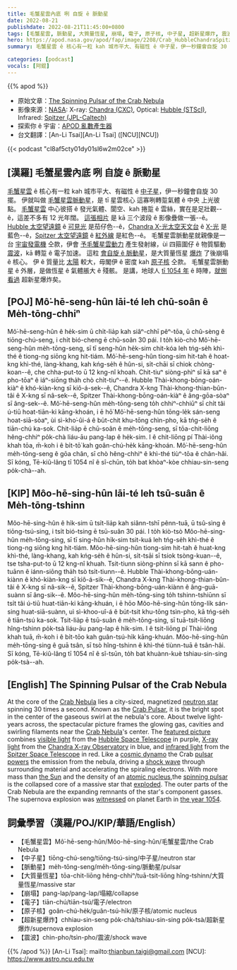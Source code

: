 ```yaml
---
title: 毛蟹星雲內底 咧 自旋 ê 脈動星
date: 2022-08-21
publishdate: 2022-08-21T11:45:00+0800
tags: [毛蟹星雲, 脈動星, 大質量恆星, 崩塌, 電子, 原子核, 中子星, 超新星爆炸, 震波]
hero: https://apod.nasa.gov/apod/fap/image/2208/Crab_HubbleChandraSpitzer_1080.jpg
summary: 毛蟹星雲 ê 核心有一粒 kah 城市平大、有磁性 ê 中子星，伊一秒鐘會自旋 30 擺。

categories: [podcast]
vocals: [阿錕]
---
```


{{% apod %}}

- 原始文章：[The Spinning Pulsar of the Crab Nebula](https://apod.nasa.gov/apod/ap220821.html)
- 影像來源：[NASA](https://www.nasa.gov/): X-ray: [Chandra (CXC)](https://chandra.harvard.edu/), Optical: [Hubble (STScI)](https://www.stsci.edu/hst), Infrared: [Spitzer (JPL-Caltech)](https://www.spitzer.caltech.edu/)
- 探索你 ê 宇宙：[APOD 亂數產生器](http://apod.nasa.gov/apod/random_apod.html)
- 台文翻譯：[An-Li Tsai][An-Li Tsai] ([NCU][NCU])

{{< podcast "cl8af5cty01dy01sl6w2m02ce" >}}

## [漢羅] 毛蟹星雲內底 咧 自旋 ê 脈動星
[毛蟹星雲][Crab Nebula] ê 核心有一粒 kah 城市平大、有磁性 ê [中子星][neutron star]，伊一秒鐘會自旋 30 擺。
伊就叫做 [毛蟹星雲脈動星][Crab Pulsar]，是 tī 星雲核心 這寡咧轉踅氣體 ê 中央 上光彼點。
[毛蟹星雲][Crab Nebula t] 中心彼搭 ê 發光氣體、閬空、kah 捲踅 ê 雲絲，實在是足壯觀--ê，這差不多有 12 光年闊。
[這張相片][featured picture] 是 kā 三个波段 ê 影像疊做一張--ê。
[Hubble 太空望遠鏡][Hubble Space Telescope] ê [可見光][visible light] 是茄仔色--ê，[Chandra X-光太空天文台][Chandra X-ray Observatory] ê [X-光][X-ray light] 是藍色--ê，[Spitzer 太空望遠鏡][Spitzer Space Telescope] ê [紅外線][infrared light] 是紅色--ê。
毛蟹星雲脈動星就親像是一台 [宇宙發電機][cosmic dynamo] 仝款，伊會 [予毛蟹星雲動力][pulsar powers] 產生發射線，ùi 四箍圍仔 ê 物質驅動 [震波][shock wave t]，kā 轉踅 ê 電子加速。
這粒 [會自旋 ê 脈動星][spinning pulsar]，是大質量恆星 [爆炸][exploded] 了後崩塌 ê 核心。
伊 ê 質量比 [太陽][the Sun] 較大，毋閣伊 ê 密度 kah [原子核][atomic nucleus] 仝款。
毛蟹星雲脈動星 ê 外層，是做恆星 ê 氣體脹大 ê 殘骸。
是講，地球人 [tī 1054 年][the year 1054] ê 時陣，[就捌看過][witnessed] 超新星爆炸矣。

## [POJ] Mô͘-hē-seng-hûn lāi-té leh chū-soân ê Me̍h-tōng-chhiⁿ
Mô͘-hē-seng-hûn ê he̍k-sim ū chi̍t-lia̍p kah siâⁿ-chhī pêⁿ-tōa, ū chû-sèng ê tiōng-chú-seng, i chi̍t bió-cheng ē chū-soân 30 pái.
I to̍h kiò-chò Mô͘-hē-seng-hûn me̍h-tōng-seng, sī tī seng-hûn he̍k-sim chit-kóa leh tńg-se̍h khì-thé ê tiong-ng siōng kng hit-tiám.
Mô͘-hē-seng-hûn tiong-sim hit-tah ê hoat-kng khì-thé, làng-khang, kah kńg-se̍h ê hûn-si, si̍t-chāi sī chiok chòng-koan--ê, che chha-put-to ū 12 kng-nî khoah.
Chit-tiuⁿ siòng-phìⁿ sī kā saⁿ ê pho-tōaⁿ ê iáⁿ-siōng tha̍h chò chi̍t-tiuⁿ--ê.
Hubble Thài-khong-bōng-oán-kiàⁿ ê khó-kiàn-kng sī kiô-á-sek--ê, Chandra X-kng Thài-khong-thian-bûn-tâi ê X-kng sī nâ-sek--ê, Spitzer Thài-khong-bōng-oán-kiàⁿ ê âng-gōa-sòaⁿ sī âng-sek--ê.
Mô͘-hē-seng-hûn me̍h-tōng-seng to̍h chhiⁿ-chhiūⁿ sī chi̍t tâi ú-tiū hoat-tiān-ki kāng-khoán, i ē hō͘ Mô͘-hē-seng-hûn tōng-le̍k sán-seng hoat-siā-sòaⁿ, ùi sì-kho͘-ûi-á ê bu̍t-chit khu-tōng chìn-pho, kā tńg-se̍h ê tiān-chú ka-sok.
Chit-lia̍p ē chū-soân ê me̍h-tōng-seng, sī tōa-chit-liōng hêng-chhiⁿ po̍k-chà liáu-āu pang-lap ê he̍k-sim.
I ê chit-liōng pí Thài-iông khah tōa, m̄-koh i ê bi̍t-tō͘ kah goân-chú-he̍k kāng-khoán.
Mô͘-hē-seng-hûn me̍h-tōng-seng ê gōa chân, sī chò hêng-chhiⁿ ê khì-thé tiùⁿ-tōa ê chân-hâi.
Sī kóng, Tē-kiû-lâng tī 1054 nî ê sî-chūn, to̍h bat khòaⁿ-kòe chhiau-sin-seng po̍k-chà--ah.

## [KIP] Môo-hē-sing-hûn lāi-té leh tsū-suân ê Me̍h-tōng-tshinn
Môo-hē-sing-hûn ê hi̍k-sim ū tsi̍t-lia̍p kah siânn-tshī pênn-tuā, ū tsû-sìng ê tiōng-tsú-sing, i tsi̍t bió-tsing ē tsū-suân 30 pái.
I to̍h kiò-tsò Môo-hē-sing-hûn me̍h-tōng-sing, sī tī sing-hûn hi̍k-sim tsit-kuá leh tńg-se̍h khì-thé ê tiong-ng siōng kng hit-tiám.
Môo-hē-sing-hûn tiong-sim hit-tah ê huat-kng khì-thé, làng-khang, kah kńg-se̍h ê hûn-si, si̍t-tsāi sī tsiok tsòng-kuan--ê, tse tsha-put-to ū 12 kng-nî khuah.
Tsit-tiunn siòng-phìnn sī kā sann ê pho-tuānn ê iánn-siōng tha̍h tsò tsi̍t-tiunn--ê.
Hubble Thài-khong-bōng-uán-kiànn ê khó-kiàn-kng sī kiô-á-sik--ê, Chandra X-kng Thài-khong-thian-bûn-tâi ê X-kng sī nâ-sik--ê, Spitzer Thài-khong-bōng-uán-kiànn ê âng-guā-suànn sī âng-sik--ê.
Môo-hē-sing-hûn me̍h-tōng-sing to̍h tshinn-tshiūnn sī tsi̍t tâi ú-tiū huat-tiān-ki kāng-khuán, i ē hōo Môo-hē-sing-hûn tōng-li̍k sán-sing huat-siā-suànn, uì sì-khoo-uî-á ê bu̍t-tsit khu-tōng tsìn-pho, kā tńg-se̍h ê tiān-tsú ka-sok.
Tsit-lia̍p ē tsū-suân ê me̍h-tōng-sing, sī tuā-tsit-liōng hîng-tshinn po̍k-tsà liáu-āu pang-lap ê hi̍k-sim.
I ê tsit-liōng pí Thài-iông khah tuā, m̄-koh i ê bi̍t-tōo kah guân-tsú-hi̍k kāng-khuán.
Môo-hē-sing-hûn me̍h-tōng-sing ê guā tsân, sī tsò hîng-tshinn ê khì-thé tiùnn-tuā ê tsân-hâi.
Sī kóng, Tē-kiû-lâng tī 1054 nî ê sî-tsūn, to̍h bat khuànn-kuè tshiau-sin-sing po̍k-tsà--ah.

## [English] The Spinning Pulsar of the Crab Nebula
At the core of the [Crab Nebula][Crab Nebula] lies a city-sized, magnetized [neutron star][neutron star] spinning 30 times a second.
Known as the [Crab Pulsar][Crab Pulsar], it is the bright spot in the center of the gaseous swirl at the nebula's core.
About twelve light-years across, the spectacular picture frames the glowing gas, cavities and swirling filaments near the [Crab Nebula][Crab Nebula e]'s center.
The [featured picture][featured picture] combines [visible light][visible light] from the [Hubble Space Telescope][Hubble Space Telescope] in purple, [X-ray light][X-ray light] from the [Chandra X-ray Observatory][Chandra X-ray Observatory] in blue, and [infrared light][infrared light] from the [Spitzer Space Telescope][Spitzer Space Telescope] in red.
Like a [cosmic dynamo][cosmic dynamo] the Crab [pulsar powers][pulsar powers] the emission from the nebula, driving a [shock wave][shock wave e] through surrounding material and accelerating the spiraling electrons.
With more mass than [the Sun][the Sun] and the density of an [atomic nucleus][atomic nucleus],the [spinning pulsar][spinning pulsar] is the collapsed core of a massive star that [exploded][exploded].
The outer parts of the Crab Nebula are the expanding remnants of the star's component gasses.
The supernova explosion was [witnessed][witnessed] on planet Earth in [the year 1054][the year 1054].

## 詞彙學習（漢羅/POJ/KIP/華語/English）
- 【毛蟹星雲】Mô͘-hē-seng-hûn/Môo-hē-sing-hûn/毛蟹星雲/the Crab Nebula
- 【中子星】tiōng-chú-seng/tiōng-tsú-sing/中子星/neutron star
- 【脈動星】me̍h-tōng-seng/me̍h-tōng-sing/脈動星/pulsar
- 【大質量恆星】tōa-chit-liōng hêng-chhiⁿ/tuā-tsit-liōng hîng-tshinn/大質量恆星/massive star
- 【崩塌】pang-lap/pang-lap/塌縮/collapse
- 【電子】tiān-chú/tiān-tsú/電子/electron
- 【原子核】goân-chú-he̍k/guân-tsú-hi̍k/原子核/atomic nucleus
- 【超新星爆炸】chhiau-sin-seng po̍k-chà/tshiau-sin-sing po̍k-tsà/超新星爆炸/supernova explosion
- 【震波】chìn-pho/tsìn-pho/震波/shock wave


{{% /apod %}}
[An-Li Tsai]: mailto:thianbun.taigi@gmail.com
[NCU]: https://www.astro.ncu.edu.tw

[copyright]: https://apod.nasa.gov/apod/fap/lib/about_apod.html#srapply

[Crab Nebula]:https://www.nasa.gov/feature/goddard/2017/messier-1-the-crab-nebula
[neutron star]:https://en.wikipedia.org/wiki/Neutron_star
[Crab Pulsar]:https://en.wikipedia.org/wiki/Crab_Pulsar
[Crab Nebula e]:https://apod.nasa.gov/apod/ap220304.html
[Crab Nebula t]:https://apod.tw/daily/20220304/
[featured picture]:https://chandra.harvard.edu/photo/2018/crab/
[visible light]:https://science.nasa.gov/ems/09_visiblelight
[Hubble Space Telescope]:https://www.nasa.gov/mission_pages/hubble/about
[X-ray light]:https://science.nasa.gov/ems/11_xrays
[Chandra X-ray Observatory]:https://chandra.harvard.edu/about/
[infrared light]:https://science.nasa.gov/ems/07_infraredwaves
[Spitzer Space Telescope]:https://www.spitzer.caltech.edu/mission/mission-overview
[cosmic dynamo]:https://chandra.harvard.edu/chronicle/0201/vela.html
[pulsar powers]:https://apod.nasa.gov/apod/ap010602.html
[shock wave e]:https://apod.nasa.gov/apod/ap220522.html
[shock wave t]:https://apod.tw/daily/20220522/
[the Sun]:https://www.google.com/search?q=mass+of+the+sun
[atomic nucleus]:http://hyperphysics.phy-astr.gsu.edu/hbase/nuclear/nucuni.html
[spinning pulsar]:https://www.youtube.com/shorts/EVX7krUYYjs
[exploded]:https://youtu.be/aysiMbgml5g
[witnessed]:https://as1.ftcdn.net/v2/jpg/03/43/87/98/1000_F_343879856_Ino0o68y6MO3wCJsvVdclbT381NkKvhT.jpg
[the year 1054]:http://messier.seds.org/more/m001_sn.html
